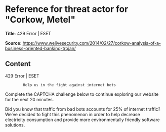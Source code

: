 # Reference for threat actor for "Corkow, Metel"

**Title**: 429 Error | ESET

**Source**: https://www.welivesecurity.com/2014/02/27/corkow-analysis-of-a-business-oriented-banking-trojan/

## Content










429 Error | ESET

















            Help us in the fight against internet bots
        
Complete the CAPTCHA challenge below to continue exploring our website for the next 20 minutes.













Did you know that traffic from bad bots accounts for 25% of internet traffic?
We’ve decided to fight this phenomenon in order to help decrease electricity consumption and provide more environmentally friendly software solutions.











